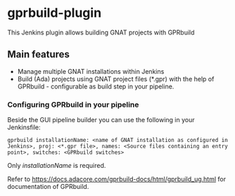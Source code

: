 # gprbuild-plugin
This Jenkins plugin allows building GNAT projects with GPRbuild

## Main features
* Manage multiple GNAT installations within Jenkins
* Build (Ada) projects using GNAT project files (*.gpr) with the help of GPRbuild - configurable as build step in your pipeline.

### Configuring GPRbuild in your pipeline
Beside the GUI pipeline builder you can use the following in your Jenkinsfile:

```
gprbuild installationName: <name of GNAT installation as configured in Jenkins>, proj: <*.gpr file>, names: <Source files containing an entry point>, switches: <GPRbuild switches>
```

Only *installationName* is required.

Refer to https://docs.adacore.com/gprbuild-docs/html/gprbuild_ug.html for documentation of GPRbuild.
